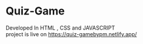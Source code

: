 # Quiz-Game
Developed In HTML , CSS and JAVASCRIPT
<br>
project is live on https://quiz-gamebypm.netlify.app/
